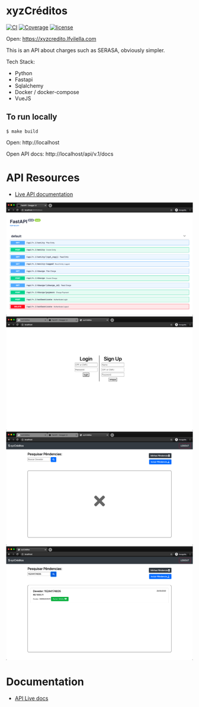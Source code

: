 # xyzCréditos

[![CI](https://github.com/lfvilella/fastapi-fullstack/workflows/CI/badge.svg?event=push)](https://github.com/lfvilella/fastapi-fullstack/actions?query=event%3Apush+branch%3Amaster+workflow%3ACI)
[![Coverage](https://codecov.io/gh/lfvilella/fastapi-fullstack/branch/master/graph/badge.svg)](https://codecov.io/gh/lfvilella/fastapi-fullstack)
[![license](https://img.shields.io/github/license/lfvilella/fastapi-fullstack.svg)](https://github.com/lfvilella/fastapi-fullstack/blob/master/LICENSE)


Open: https://xyzcredito.lfvilella.com

This is an API about charges such as SERASA, obviously simpler.

Tech Stack:
- Python
- Fastapi
- Sqlalchemy
- Docker / docker-compose
- VueJS

## To run locally
```
$ make build
```

Open: http://localhost

Open API docs: http://localhost/api/v.1/docs

# API Resources

 - [Live API documentation](http://xyzcreditos.lfvilella.com/api/v.1/docs)

![alt text](./docs/img/api_page.png?raw=true)
![alt text](./docs/img/login_page.png?raw=true)
![alt text](./docs/img/raw_frontend.png?raw=true)
![alt text](./docs/img/searching_charge.png?raw=true)


# Documentation

  - [API Live docs](http://xyzcredito.lfvilella.com/api/v.1/docs)
